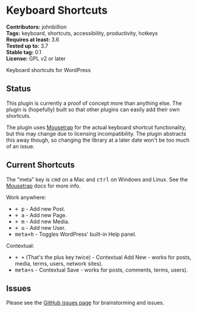 # Keyboard Shortcuts #

**Contributors:** johnbillion  
**Tags:** keyboard, shortcuts, accessibility, productivity, hotkeys  
**Requires at least:** 3.6  
**Tested up to:** 3.7  
**Stable tag:** 0.1  
**License:** GPL v2 or later  

Keyboard shortcuts for WordPress

## Status ##

This plugin is currently a proof of concept more than anything else. The plugin is (hopefully) built so that other plugins can easily add their own shortcuts.

The plugin uses [Mousetrap](https://github.com/ccampbell/mousetrap/) for the actual keyboard shortcut functionality, but this may change due to licensing incompatibility. The plugin abstracts this away though, so changing the library at a later date won't be too much of an issue.

## Current Shortcuts ##

The "meta" key is <kbd>cmd</kbd> on a Mac and <kbd>ctrl</kbd> on Windows and Linux. See the [Mousetrap](https://github.com/ccampbell/mousetrap/) docs for more info.

Work anywhere:

 * <kbd>+ p</kbd> - Add new Post.
 * <kbd>+ a</kbd> - Add new Page.
 * <kbd>+ m</kbd> - Add new Media.
 * <kbd>+ u</kbd> - Add new User.
 * <kbd>meta+h</kbd> - Toggles WordPress' built-in Help panel.

Contextual:

 * <kbd>+ +</kbd> (That's the plus key twice) - Contextual Add New - works for posts, media, terms, users, network sites).
 * <kbd>meta+s</kbd> - Contextual Save - works for posts, comments, terms, users).

## Issues ##

Please see the [GitHub issues page](https://github.com/johnbillion/wordpress-keyboard-shortcuts/issues) for brainstorming and issues.

